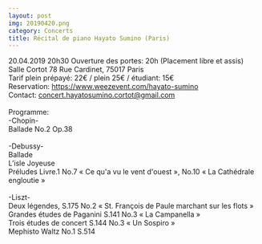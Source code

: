 ```yaml
---
layout: post
img: 20190420.png
category: Concerts
title: Récital de piano Hayato Sumino (Paris)
---
```


20.04.2019 20h30 Ouverture des portes: 20h (Placement libre et assis) <br>
Salle Cortot 78 Rue Cardinet, 75017 Paris <br>
Tarif plein prépayé: 22€ / plein 25€ / étudiant: 15€  <br>
Reservation: <a href="https://www.weezevent.com/hayato-sumino">https://www.weezevent.com/hayato-sumino</a>  <br>
Contact: concert.hayatosumino.cortot@gmail.com  <br>
  <br>
Programme:  <br>
 -Chopin-  <br>
      Ballade No.2 Op.38  <br>
  <br>
 -Debussy-  <br>
     Ballade   <br>
     L’isle Joyeuse   <br>
     Préludes Livre.1 No.7 « Ce qu'a vu le vent d'ouest »,  No.10 « La Cathédrale engloutie »  <br>
  <br>
  -Liszt-  <br>
      Deux légendes, S.175 No.2 « St. François de Paule marchant sur les flots »  <br>
      Grandes études de Paganini S.141 No.3 « La Campanella »  <br>
     Trois études de concert S.144 No.3 « Un Sospiro »  <br>
   Mephisto Waltz No.1 S.514  <br>
